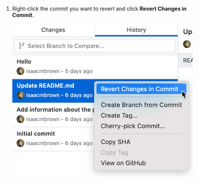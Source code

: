 1. Right-click the commit you want to revert and click **Revert Changes in Commit**.

   ![Screenshot of a list of commits in the "History" tab. The cursor hovers over the "Revert Changes in Commit" option in a context menu.](/assets/images/help/desktop/commit-revert-mac.png)
